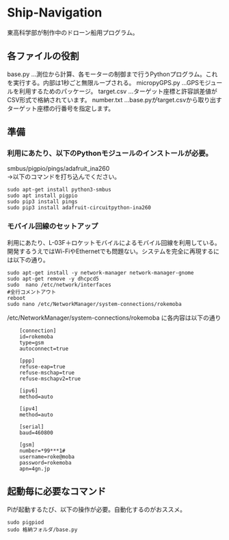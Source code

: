 # Ship-Navigation
東高科学部が制作中のドローン船用プログラム。

## 各ファイルの役割
base.py          ...測位から計算、各モーターの制御まで行うPythonプログラム。これを実行する。内部は1秒ごと無限ループされる。
micropyGPS.py    ...GPSモジュールを利用するためのパッケージ。
target.csv       ...ターゲット座標と許容誤差値がCSV形式で格納されています。
number.txt       ...base.pyがtarget.csvから取り出すターゲット座標の行番号を指定します。

## 準備

### 利用にあたり、以下のPythonモジュールのインストールが必要。<br>
smbus/pigpio/pings/adafruit_ina260<br>
→以下のコマンドを打ち込んでください。<br>

    sudo apt-get install python3-smbus
    sudo apt install pigpio
    sudo pip3 install pings
    sudo pip3 install adafruit-circuitpython-ina260
    
### モバイル回線のセットアップ
利用にあたり、L-03F＋ロケットモバイルによるモバイル回線を利用している。
開発するうえではWi-FiやEthernetでも問題ない。システムを完全に再現するには以下の通り。

    sudo apt-get install -y network-manager network-manager-gnome
    sudo apt-get remove -y dhcpcd5
    sudo  nano /etc/network/interfaces
    #全行コメントアウト
    reboot
    sudo nano /etc/NetworkManager/system-connections/rokemoba
    
/etc/NetworkManager/system-connections/rokemoba に各内容は以下の通り

        [connection]
        id=rokemoba
        type=gsm
        autoconnect=true

        [ppp]
        refuse-eap=true
        refuse-mschap=true
        refuse-mschapv2=true

        [ipv6]
        method=auto
        
        [ipv4]
        method=auto
        
        [serial]
        baud=460800
        
        [gsm]
        number=*99***1#
        username=roke@moba
        password=rokemoba
        apn=4gn.jp
    
## 起動毎に必要なコマンド
Piが起動するたび、以下の操作が必要。自動化するのがおススメ。

    sudo pigpiod
    sudo 格納フォルダ/base.py
